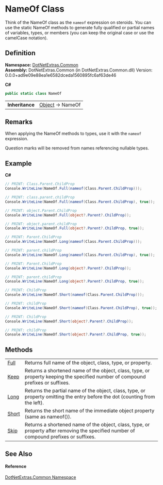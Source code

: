 # NameOf Class


Think of the NameOf class as the `nameof` expression on steroids. You can use the static NameOf methods to generate fully qualified or partial names of variables, types, or members (you can keep the original case or use the camelCase notation).



## Definition
**Namespace:** <a href="e3fd6ca3-b7ea-9ef0-10c7-6420d2e30de3.md">DotNetExtras.Common</a>  
**Assembly:** DotNetExtras.Common (in DotNetExtras.Common.dll) Version: 0.0.0+ad9e09e88ea1e6582dceda1560895fc6af63de46

**C#**
``` C#
public static class NameOf
```

<table><tr><td><strong>Inheritance</strong></td><td><a href="https://learn.microsoft.com/dotnet/api/system.object" target="_blank" rel="noopener noreferrer">Object</a>  →  NameOf</td></tr>
</table>



## Remarks

When applying the NameOf methods to types, use it with the `nameof` expression.

Question marks will be removed from names referencing nullable types.


## Example


**C#**  
``` C#
// PRINT: Class.Parent.ChildProp
Console.WriteLine(NameOf.Full(nameof(Class.Parent.ChildProp)));

// PRINT: class.parent.childProp
Console.WriteLine(NameOf.Full(nameof(Class.Parent.ChildProp), true));

// PRINT: object.Parent.ChildProp
Console.WriteLine(NameOf.Full(object?.Parent?.ChildProp));

// PRINT: object.parent.childProp
Console.WriteLine(NameOf.Full(object?.Parent?.ChildProp, true));

// PRINT: Parent.ChildProp
Console.WriteLine(NameOf.Long(nameof(Class.Parent.ChildProp)));

// PRINT: parent.childProp
Console.WriteLine(NameOf.Long(nameof(Class.Parent.ChildProp), true));

// PRINT: Parent.ChildProp
Console.WriteLine(NameOf.Long(object?.Parent?.ChildProp));

// PRINT: parent.childProp
Console.WriteLine(NameOf.Long(object?.Parent?.ChildProp, true));

// PRINT: ChildProp
Console.WriteLine(NameOf.Short(nameof(Class.Parent.ChildProp)));

// PRINT: childProp
Console.WriteLine(NameOf.Short(nameof(Class.Parent.ChildProp), true));

// PRINT: ChildProp
Console.WriteLine(NameOf.Short(object?.Parent?.ChildProp));

// PRINT: childProp
Console.WriteLine(NameOf.Short(object?.Parent?.ChildProp, true));
```


## Methods
<table>
<tr>
<td><a href="7f956b7b-024d-5d38-c09f-7207e9d91ca3.md">Full</a></td>
<td>Returns full name of the object, class, type, or property.</td></tr>
<tr>
<td><a href="83cd6be1-35a7-9e12-9d87-5a9d342c8efa.md">Keep</a></td>
<td>Returns a shortened name of the object, class, type, or property keeping the specified number of compound prefixes or suffixes.</td></tr>
<tr>
<td><a href="68206f70-4fba-59f9-c83b-d3a46bcebf70.md">Long</a></td>
<td>Returns the partial name of the object, class, type, or property omitting the entry before the dot (counting from the left).</td></tr>
<tr>
<td><a href="78e73933-ba5e-cf81-0743-df14426d6bd7.md">Short</a></td>
<td>Returns the short name of the immediate object property (same as nameof()).</td></tr>
<tr>
<td><a href="75b5bb8f-7259-1d16-23f9-899b9022fb3c.md">Skip</a></td>
<td>Returns a shortened name of the object, class, type, or property after removing the specified number of compound prefixes or suffixes.</td></tr>
</table>

## See Also


#### Reference
<a href="e3fd6ca3-b7ea-9ef0-10c7-6420d2e30de3.md">DotNetExtras.Common Namespace</a>  
